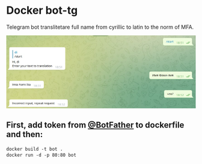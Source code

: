 # Docker bot-tg
Telegram bot translitetare full name from cyrillic to latin to the norm of MFA.

 <img src='tg.jpeg'>

## First, add token from [@BotFather](https://t.me/botfather) to dockerfile and then:
```
docker build -t bot .
docker run -d -p 80:80 bot
```


